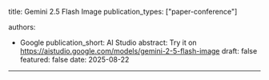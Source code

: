 
title: Gemini 2.5 Flash Image
publication_types: ["paper-conference"]

authors:
  - Google
publication_short: AI Studio
abstract: Try it on https://aistudio.google.com/models/gemini-2-5-flash-image
draft: false
featured: false
date: 2025-08-22
---
